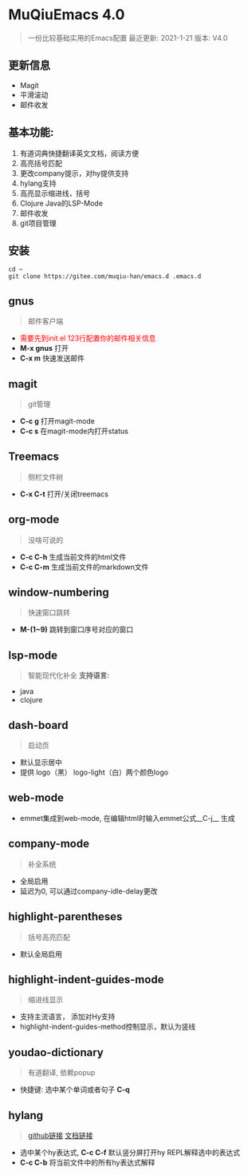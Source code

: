# MuQiuEmacs 4.0
> 一份比较基础实用的Emacs配置
> 最近更新: 2021-1-21
> 版本: V4.0

## 更新信息
+ Magit
+ 平滑滚动
+ 邮件收发

## 基本功能: 
1. 有道词典快捷翻译英文文档，阅读方便
2. 高亮括号匹配
3. 更改company提示，对hy提供支持
4. hylang支持
5. 高亮显示缩进线，括号
6. Clojure Java的LSP-Mode
7. 邮件收发
8. git项目管理

## 安装

```Shell
cd ~
git clone https://gitee.com/muqiu-han/emacs.d .emacs.d
```

## gnus
> 邮件客户端
+ <font color='red'>需要先到init.el 123行配置你的邮件相关信息</font>
+ __M-x gnus__ 打开
+ __C-x m__ 快速发送邮件

## magit
> git管理
+ __C-c g__ 打开magit-mode
+ __C-c s__ 在magit-mode内打开status

## Treemacs
> 侧栏文件树
+ __C-x C-t__ 打开/关闭treemacs

## org-mode
> 没啥可说的
+ __C-c C-h__ 生成当前文件的html文件
+ __C-c C-m__ 生成当前文件的markdown文件

## window-numbering
> 快速窗口跳转
+ __M-(1~9)__ 跳转到窗口序号对应的窗口

## lsp-mode
> 智能现代化补全
__支持语言:__
+ java
+ clojure

## dash-board
> 启动页
+ 默认显示居中
+ 提供 logo（黑） logo-light（白）两个颜色logo

## web-mode
+ emmet集成到web-mode, 在编辑html时输入emmet公式__C-j__ 生成

## company-mode
> 补全系统
+ 全局启用
+ 延迟为0, 可以通过company-idle-delay更改

## highlight-parentheses
> 括号高亮匹配
+ 默认全局启用

## highlight-indent-guides-mode
> 缩进线显示
+ 支持主流语言， 添加对Hy支持
+ highlight-indent-guides-method控制显示，默认为竖线

## youdao-dictionary
> 有道翻译, 依赖popup

+ 快捷键: 选中某个单词或者句子 __C-q__

## hylang
> [github链接](https://github.com/hylang/hy) [文档链接](https://docs.hylang.org/en/stable/)
+ 选中某个hy表达式, __C-c C-f__ 默认竖分屏打开hy REPL解释选中的表达式
+ __C-c C-b__ 将当前文件中的所有hy表达式解释

